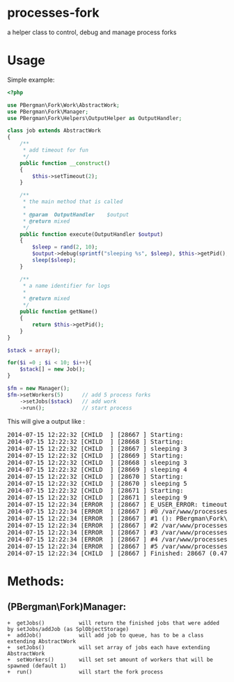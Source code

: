processes-fork
=========

a helper class to control, debug and manage process forks

Usage
=====

Simple example:

```php
<?php

use PBergman\Fork\Work\AbstractWork;
use PBergman\Fork\Manager;
use PBergman\Fork\Helpers\OutputHelper as OutputHandler;

class job extends AbstractWork
{
    /**
     * add timeout for fun
     */
    public function __construct()
    {
        $this->setTimeout(2);
    }

    /**
     * the main method that is called
     *
     * @param  OutputHandler    $output
     * @return mixed
     */
    public function execute(OutputHandler $output)
    {
        $sleep = rand(2, 10);
        $output->debug(sprintf("sleeping %s", $sleep), $this->getPid(), OutputHandler::PROCESS_CHILD);
        sleep($sleep);
    }

    /**
     * a name identifier for logs
     *
     * @return mixed
     */
    public function getName()
    {
        return $this->getPid();
    }
}

$stack = array();

for($i =0 ; $i < 10; $i++){
    $stack[] = new Job();
}

$fm = new Manager();
$fm->setWorkers(5)      // add 5 process forks
    ->setJobs($stack)   // add work
    ->run();            // start process

```

This will give a output like :
<pre>
2014-07-15 12:22:32 [CHILD  ] [28667 ] Starting:
2014-07-15 12:22:32 [CHILD  ] [28668 ] Starting:
2014-07-15 12:22:32 [CHILD  ] [28667 ] sleeping 3
2014-07-15 12:22:32 [CHILD  ] [28669 ] Starting:
2014-07-15 12:22:32 [CHILD  ] [28668 ] sleeping 3
2014-07-15 12:22:32 [CHILD  ] [28669 ] sleeping 4
2014-07-15 12:22:32 [CHILD  ] [28670 ] Starting:
2014-07-15 12:22:32 [CHILD  ] [28670 ] sleeping 5
2014-07-15 12:22:32 [CHILD  ] [28671 ] Starting:
2014-07-15 12:22:32 [CHILD  ] [28671 ] sleeping 9
2014-07-15 12:22:34 [ERROR  ] [28667 ] E_USER_ERROR: timeout exceeded: 2 second(s) on line 147 in file /var/www/processes-fork/src/PBergman/Fork/Work/Controller.php
2014-07-15 12:22:34 [ERROR  ] [28667 ] #0 /var/www/processes-fork/src/PBergman/Fork/Helpers/ErrorHelper.php(62): PBergman\Fork\Helpers\ErrorHelper->(printBackTrace)
2014-07-15 12:22:34 [ERROR  ] [28667 ] #1 (): PBergman\Fork\Helpers\ErrorHelper->(PBergman\Fork\Helpers\{closure})
2014-07-15 12:22:34 [ERROR  ] [28667 ] #2 /var/www/processes-fork/src/PBergman/Fork/Work/Controller.php(147): (trigger_error)
2014-07-15 12:22:34 [ERROR  ] [28667 ] #3 /var/www/processes-fork/src/PBergman/Fork/Work/Controller.php(67): PBergman\Fork\Work\Controller->(PBergman\Fork\Work\{closure})
2014-07-15 12:22:34 [ERROR  ] [28667 ] #4 /var/www/processes-fork/src/PBergman/Fork/Manager.php(76): PBergman\Fork\Work\Controller->(run)
2014-07-15 12:22:34 [ERROR  ] [28667 ] #5 /var/www/processes-fork/test.php(56): PBergman\Fork\Manager->(run)
2014-07-15 12:22:34 [CHILD  ] [28667 ] Finished: 28667 (0.47 MB/2.86 s)
</pre>

Methods:
=======

## (PBergman\Fork)Manager:
    +  getJobs()           will return the finished jobs that were added by setJobs/addJob (as SplObjectStorage)
    +  addJob()            will add job to queue, has to be a class extending AbstractWork
    +  setJobs()           will set array of jobs each have extending AbstractWork
    +  setWorkers()        will set set amount of workers that will be spawned (default 1)
    +  run()               will start the fork process


